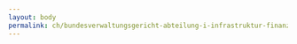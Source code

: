 ```yaml
---
layout: body
permalink: ch/bundesverwaltungsgericht-abteilung-i-infrastruktur-finanzen-und-personal-abteilungskanzlei/
---
```


